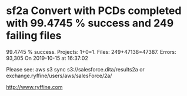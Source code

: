 # sf2a Convert with PCDs completed with 99.4745 % success and 249 failing files

99.4745 % success. Projects: 1+0=1.  Files: 249+47138=47387. Errors: 93,305  On 2019-10-15 at 16:37:02



Please see: aws s3 sync s3://salesforce.dita/results2a or exchange.ryffine/users/aws/salesForce/2a/

http://www.ryffine.com
